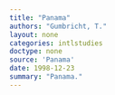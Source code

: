 ```yaml
---
title: "Panama"
authors: "Gumbricht, T."
layout: none
categories: intlstudies
doctype: none
source: 'Panama'
date: 1998-12-23
summary: "Panama."
---
```

